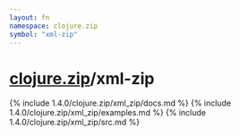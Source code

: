 ```yaml
---
layout: fn
namespace: clojure.zip
symbol: "xml-zip"
---
```


# [clojure.zip](../)/xml-zip

{% include 1.4.0/clojure.zip/xml_zip/docs.md %}
{% include 1.4.0/clojure.zip/xml_zip/examples.md %}
{% include 1.4.0/clojure.zip/xml_zip/src.md %}

